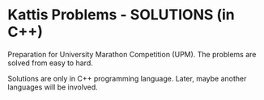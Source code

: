 # Kattis Problems - SOLUTIONS (in C++)
Preparation for University Marathon Competition (UPM).
The problems are solved from easy to hard.

Solutions are only in C++ programming language. Later, maybe another languages will be involved. 

